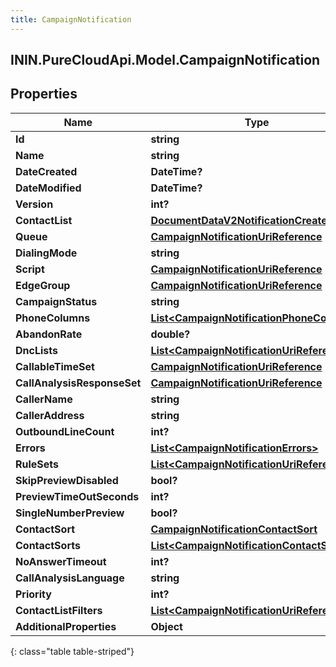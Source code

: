 ```yaml
---
title: CampaignNotification
---
```

## ININ.PureCloudApi.Model.CampaignNotification

## Properties

|Name | Type | Description | Notes|
|------------ | ------------- | ------------- | -------------|
| **Id** | **string** |  | [optional] |
| **Name** | **string** |  | [optional] |
| **DateCreated** | **DateTime?** |  | [optional] |
| **DateModified** | **DateTime?** |  | [optional] |
| **Version** | **int?** |  | [optional] |
| **ContactList** | [**DocumentDataV2NotificationCreatedBy**](DocumentDataV2NotificationCreatedBy.html) |  | [optional] |
| **Queue** | [**CampaignNotificationUriReference**](CampaignNotificationUriReference.html) |  | [optional] |
| **DialingMode** | **string** |  | [optional] |
| **Script** | [**CampaignNotificationUriReference**](CampaignNotificationUriReference.html) |  | [optional] |
| **EdgeGroup** | [**CampaignNotificationUriReference**](CampaignNotificationUriReference.html) |  | [optional] |
| **CampaignStatus** | **string** |  | [optional] |
| **PhoneColumns** | [**List&lt;CampaignNotificationPhoneColumns&gt;**](CampaignNotificationPhoneColumns.html) |  | [optional] |
| **AbandonRate** | **double?** |  | [optional] |
| **DncLists** | [**List&lt;CampaignNotificationUriReference&gt;**](CampaignNotificationUriReference.html) |  | [optional] |
| **CallableTimeSet** | [**CampaignNotificationUriReference**](CampaignNotificationUriReference.html) |  | [optional] |
| **CallAnalysisResponseSet** | [**CampaignNotificationUriReference**](CampaignNotificationUriReference.html) |  | [optional] |
| **CallerName** | **string** |  | [optional] |
| **CallerAddress** | **string** |  | [optional] |
| **OutboundLineCount** | **int?** |  | [optional] |
| **Errors** | [**List&lt;CampaignNotificationErrors&gt;**](CampaignNotificationErrors.html) |  | [optional] |
| **RuleSets** | [**List&lt;CampaignNotificationUriReference&gt;**](CampaignNotificationUriReference.html) |  | [optional] |
| **SkipPreviewDisabled** | **bool?** |  | [optional] |
| **PreviewTimeOutSeconds** | **int?** |  | [optional] |
| **SingleNumberPreview** | **bool?** |  | [optional] |
| **ContactSort** | [**CampaignNotificationContactSort**](CampaignNotificationContactSort.html) |  | [optional] |
| **ContactSorts** | [**List&lt;CampaignNotificationContactSort&gt;**](CampaignNotificationContactSort.html) |  | [optional] |
| **NoAnswerTimeout** | **int?** |  | [optional] |
| **CallAnalysisLanguage** | **string** |  | [optional] |
| **Priority** | **int?** |  | [optional] |
| **ContactListFilters** | [**List&lt;CampaignNotificationUriReference&gt;**](CampaignNotificationUriReference.html) |  | [optional] |
| **AdditionalProperties** | **Object** |  | [optional] |
{: class="table table-striped"}


